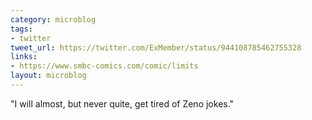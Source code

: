 ```yaml
---
category: microblog
tags:
- twitter
tweet_url: https://twitter.com/ExMember/status/944108785462755328
links:
- https://www.smbc-comics.com/comic/limits
layout: microblog
---
```

"I will almost, but never quite, get tired of Zeno jokes."
